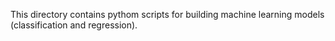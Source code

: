 This directory contains pythom scripts for building machine learning models (classification and regression).
